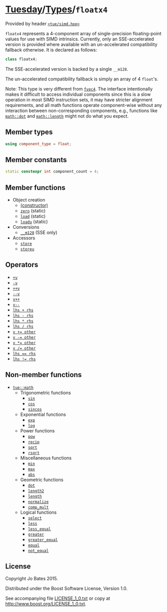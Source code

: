 [Tuesday](../../README.md)/[Types](../types.md)/`floatx4`
=========================================================
Provided by header [`<tue/simd.hpp>`](../headers/simd.md)

`floatx4` represents a 4-component array of single-precision floating-point
values for use with SIMD intrinsics. Currently, only an SSE-accelerated version
is provided where available with an un-accelerated compatibility fallback
otherwise. It is declared as follows:

```c++
class floatx4;
```

The SSE-accelerated version is backed by a single `__m128`.

The un-accelerated compatibility fallback is simply an array of 4 `float`'s.

Note: This type is very different from [`fvec4`](../headers/vec.md). The
interface intentionally makes it difficult to access individual components since
this is a slow operation in most SIMD instruction sets, it may have stricter
alignment requirements, and all math functions operate component-wise without
any interaction between non-corresponding components, e.g., functions like
[`math::dot`](../functions/math/dot.md) and
[`math::length`](../functions/math/length.md) might not do what you expect.

Member types
------------
```c++
using component_type = float;
```

Member constants
----------------
```c++
static constexpr int component_count = 4;
```

Member functions
----------------
- Object creation
    - [(constructor)](../functions/floatx4/constructor.md)
    - [`zero`](../functions/floatx4/zero.md) (static)
    - [`load`](../functions/floatx4/load.md) (static)
    - [`loadu`](../functions/floatx4/loadu.md) (static)
- Conversions
    - [`__m128`](../operators/floatx4/__m128.md) (SSE only)
- Accessors
    - [`store`](../functions/floatx4/store.md)
    - [`storeu`](../functions/floatx4/storeu.md)

Operators
---------
- [`+v`](../operators/floatx4/unary_plus.md)
- [`-v`](../operators/floatx4/unary_minus.md)
- [`++v`](../operators/floatx4/pre_increment.md)
- [`--v`](../operators/floatx4/pre_decrement.md)
- [`v++`](../operators/floatx4/post_increment.md)
- [`v--`](../operators/floatx4/post_decrement.md)
- [`lhs + rhs`](../operators/floatx4/addition.md)
- [`lhs - rhs`](../operators/floatx4/subtraction.md)
- [`lhs * rhs`](../operators/floatx4/multiplication.md)
- [`lhs / rhs`](../operators/floatx4/division.md)
- [`v += other`](../operators/floatx4/addition_assignment.md)
- [`v -= other`](../operators/floatx4/subtraction_assignment.md)
- [`v *= other`](../operators/floatx4/multiplication_assignment.md)
- [`v /= other`](../operators/floatx4/division_assignment.md)
- [`lhs == rhs`](../operators/floatx4/equality.md)
- [`lhs != rhs`](../operators/floatx4/inequality.md)

Non-member functions
--------------------
- [`tue::math`](../namespaces/tue/math.md)
    - Trigonometric functions
        - [`sin`](../functions/math/sin.md)
        - [`cos`](../functions/math/cos.md)
        - [`sincos`](../functions/math/sincos.md)
    - Exponential functions
        - [`exp`](../functions/math/exp.md)
        - [`log`](../functions/math/log.md)
    - Power functions
        - [`pow`](../functions/math/pow.md)
        - [`recip`](../functions/math/recip.md)
        - [`sqrt`](../functions/math/sqrt.md)
        - [`rsqrt`](../functions/math/rsqrt.md)
    - Miscellaneous functions
        - [`min`](../functions/math/min.md)
        - [`max`](../functions/math/max.md)
        - [`abs`](../functions/math/abs.md)
    - Geometric functions
        - [`dot`](../functions/math/dot.md)
        - [`length2`](../functions/math/length2.md)
        - [`length`](../functions/math/length.md)
        - [`normalize`](../functions/math/normalize.md)
        - [`comp_mult`](../functions/math/comp_mult.md)
    - Logical functions
        - [`select`](../functions/math/select.md)
        - [`less`](../functions/math/less.md)
        - [`less_equal`](../functions/math/less_equal.md)
        - [`greater`](../functions/math/greater.md)
        - [`greater_equal`](../functions/math/greater_equal.md)
        - [`equal`](../functions/math/equal.md)
        - [`not_equal`](../functions/math/not_equal.md)

License
-------
Copyright Jo Bates 2015.

Distributed under the Boost Software License, Version 1.0.

See accompanying file [LICENSE_1_0.txt](../../LICENSE_1_0.txt) or copy at
http://www.boost.org/LICENSE_1_0.txt.

